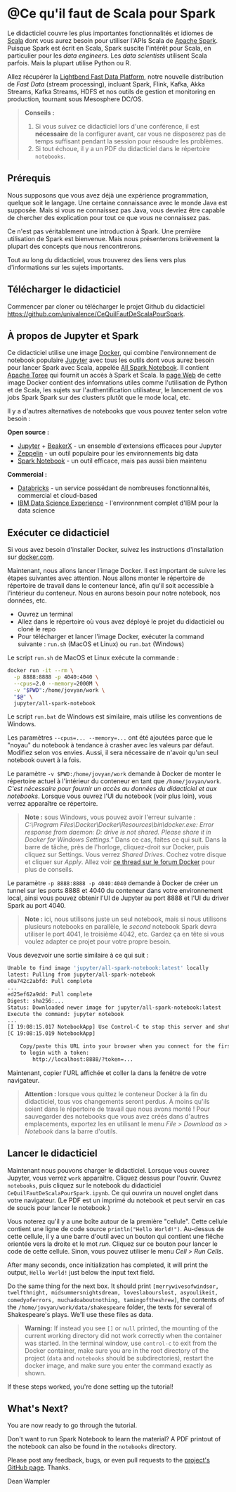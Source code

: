 # @Ce qu'il faut de Scala pour Spark


Le didacticiel couvre les plus importantes fonctionnalités et idiomes de [Scala](http://scala-lang.org/) dont vous aurez besoin pour utiliser l'APIs Scala de [Apache Spark](http://spark.apache.org/). Puisque Spark est écrit en Scala, Spark suscite l'intérêt pour Scala, en particulier pour les _data engineers_. Les _data scientists_ utilisent Scala parfois. Mais la plupart utilise Python ou R.

Allez récupérer la [Lightbend Fast Data Platform](http://lightbend.com/fast-data-platform), notre nouvelle distribution de _Fast Data_ (stream processing), incluant Spark, Flink, Kafka, Akka Streams, Kafka Streams, HDFS et nos outils de gestion et monitoring en production, tournant sous Mesosphere DC/OS.

> **Conseils :**
> 1. Si vous suivez ce didacticiel lors d'une conférence, il est **nécessaire** de la configurer avant, car vous ne disposerez pas de temps suffisant pendant la session pour résoudre les problèmes.
> 2. Si tout échoue, il y a un PDF du didacticiel dans le répertoire `notebooks`.

## Prérequis

Nous supposons que vous avez déjà une expérience programmation, quelque soit le langage. Une certaine connaissance avec le monde Java est supposée. Mais si vous ne connaissez pas Java, vous devriez être capable de chercher des explication pour tout ce que vous ne connaissez pas.

Ce n'est pas véritablement une introduction à Spark. Une première utilisation de Spark est bienvenue. Mais nous présenterons brièvement la plupart des concepts que nous rencontrerons.

Tout au long du didacticiel, vous trouverez des liens vers plus d'informations sur les sujets importants.

## Télécharger le didacticiel

Commencer par cloner ou télécharger le projet Github du didacticiel https://github.com/univalence/CeQuilFautDeScalaPourSpark.

## À propos de Jupyter et Spark

Ce didacticiel utilise une image [Docker](https://docker.com), qui combine l'environnement de notebook populaire [Jupyter](http://jupyter.org/) avec tous les outils dont vous aurez besoin pour lancer Spark avec Scala, appelée [All Spark Notebook](https://hub.docker.com/r/jupyter/all-spark-notebook/). Il contient [Apache Toree](https://toree.apache.org/) qui fournit un accès à Spark et Scala. la [page Web](https://hub.docker.com/r/jupyter/all-spark-notebook/) de cette image Docker contient des infomrations utiles comme l'utilisation de Python et de Scala, les sujets sur l'authentification utilisateur, le lancement de vos jobs Spark Spark sur des clusters plutôt que le mode local, etc.

Il y a d'autres alternatives de notebooks que vous pouvez tenter selon votre besoin :


**Open source :**

* [Jupyter](https://ipython.org/) + [BeakerX](http://beakerx.com/) - un ensemble d'extensions efficaces pour Jupyter
* [Zeppelin](http://zeppelin-project.org/) - un outil populaire pour les environnements big data
* [Spark Notebook](http://spark-notebook.io) - un outil efficace, mais pas aussi bien maintenu

**Commercial :**

* [Databricks](https://databricks.com/) - un service possédant de nombreuses fonctionnalités, commercial et cloud-based
* [IBM Data Science Experience](http://datascience.ibm.com/) - l'environnment complet d'IBM pour la data science

## Exécuter ce didacticiel

Si vous avez besoin d'installer Docker, suivez les instructions d'installation sur [docker.com](https://www.docker.com/get-started).

Maintenant, nous allons lancer l'image Docker. Il est important de suivre les étapes suivantes avec attention. Nous allons monter le répertoire de répertoire de travail dans le conteneur lancé, afin qu'il soit accessible à l'intérieur du conteneur. Nous en aurons besoin pour notre notebook, nos données, etc.

* Ouvrez un terminal
* Allez dans le répertoire où vous avez déployé le projet du didacticiel ou cloné le repo
* Pour télécharger et lancer l'image Docker, exécuter la command suivante : `run.sh` (MacOS et Linux) ou `run.bat` (Windows)

Le script `run.sh` de MacOS et Linux exécute la commande :

```bash
docker run -it --rm \
  -p 8888:8888 -p 4040:4040 \
  --cpus=2.0 --memory=2000M \
  -v "$PWD":/home/jovyan/work \
  "$@" \
  jupyter/all-spark-notebook
```

Le script `run.bat` de Windows est similaire, mais utilise les conventions de Windows.

Les paramètres `--cpus=... --memory=...` ont été ajoutées parce que le "noyau" du notebook à tendance à crasher avec les valeurs par défaut. Modifiez selon vos envies. Aussi, il sera nécessaire de n'avoir qu'un seul notebook ouvert à la fois.

Le paramètre `-v $PWD:/home/jovyan/work` demande à Docker de monter le répertoire actuel à l'intérieur du conteneur en tant que `/home/jovyan/work`. _C'est nécessaire pour fournir un accès au données du didacticiel et aux notebooks_. Lorsque vous ouvrez l'UI du notebook (voir plus loin), vous verrez apparaître ce répertoire.

> **Note :** sous Windows, vous pouvez avoir l'erreur suivante : _C:\Program Files\Docker\Docker\Resources\bin\docker.exe: Error response from daemon: D: drive is not shared. Please share it in Docker for Windows Settings."_ Dans ce cas, faites ce qui suit. Dans la barre de tâche, près de l'horloge, cliquez-droit sur Docker, puis cliquez sur Settings. Vous verrez _Shared Drives_. Cochez votre disque et cliquer sur _Apply_. Allez voir [ce thread sur le forum Docker](https://forums.docker.com/t/cannot-share-drive-in-windows-10/28798/5) pour plus de conseils.

Le paramètre `-p 8888:8888 -p 4040:4040` demande à Docker de créer un tunnel sur les ports 8888 et 4040 du conteneur dans votre environnement local, ainsi vous pouvez obtenir l'UI de Jupyter au port 8888 et l'UI du driver Spark au port 4040.

> **Note :** ici, nous utilisons juste un seul notebook, mais si nous utilisons plusieurs notebooks en parallèle, le _second_ notebook Spark devra utiliser le port 4041, le troisième 4042, etc. Gardez ça en tête si vous voulez adapter ce projet pour votre propre besoin.

Vous devezvoir une sortie similaire à ce qui suit :

```bash
Unable to find image 'jupyter/all-spark-notebook:latest' locally
latest: Pulling from jupyter/all-spark-notebook
e0a742c2abfd: Pull complete
...
ed25ef62a9dd: Pull complete
Digest: sha256:...
Status: Downloaded newer image for jupyter/all-spark-notebook:latest
Execute the command: jupyter notebook
...
[I 19:08:15.017 NotebookApp] Use Control-C to stop this server and shut down all kernels (twice to skip confirmation).
[C 19:08:15.019 NotebookApp]

    Copy/paste this URL into your browser when you connect for the first time,
    to login with a token:
        http://localhost:8888/?token=...
```

Maintenant, copier l'URL affichée et coller la dans la fenêtre de votre navigateur.

> **Attention :** lorsque vous quittez le conteneur Docker à la fin du didacticiel, tous vos changements seront perdus. À moins qu'ils soient dans le répertoire de travail que nous avons monté ! Pour sauvegarder des notebooks que vous avez créés dans d'autres emplacements, exportez les en utilisant le menu _File > Download as > Notebook_ dans la barre d'outils.

## Lancer le didacticiel

Maintenant nous pouvons charger le didacticiel. Lorsque vous ouvrez Jupyter, vous verrez `work` apparaître. Cliquez dessus pour l'ouvrir. Ouvrez `notebooks`, puis cliquez sur le notebook du didacticiel `CeQuilFautDeScalaPourSpark.ipynb`. Ce qui ouvrira un nouvel onglet dans votre navigateur. (Le PDF est un imprimé du notebook et peut servir en cas de soucis pour lancer le notebook.)

Vous noterez qu'il y a une boîte autour de la première "cellule". Cette cellule contient une ligne de code source `println("Hello World!")`. Au-dessus de cette cellule, il y a une barre d'outil avec un bouton qui contient une flêche orientée vers la droite et le mot _run_. Cliquez sur ce bouton pour lancer le code de cette cellule. Sinon, vous pouvez utiliser le menu _Cell > Run Cells_.


After many seconds, once initialization has completed, it will print the output, `Hello World!` just below the input text field.

Do the same thing for the next box. It should print `[merrywivesofwindsor, twelfthnight, midsummersnightsdream, loveslabourslost, asyoulikeit, comedyoferrors, muchadoaboutnothing, tamingoftheshrew]`, the contents of the `/home/jovyan/work/data/shakespeare` folder, the texts for several of Shakespeare's plays. We'll use these files as data.

> **Warning:** If instead you see `[]` or `null` printed, the mounting of the current working directory did not work correctly when the container was started. In the terminal window, use `control-c` to exit from the Docker container, make sure you are in the root directory of the project (`data` and `notebooks` should be subdirectories), restart the docker image, and make sure you enter the command exactly as shown.

If these steps worked, you're done setting up the tutorial!


## What's Next?

You are now ready to go through the tutorial.

Don't want to run Spark Notebook to learn the material? A PDF printout of the notebook can also be found in the `notebooks` directory.

Please post any feedback, bugs, or even pull requests to the [project's GitHub page](https://github.com/univalence/CeQuilFautDeScalaPourSpark). Thanks.

Dean Wampler
